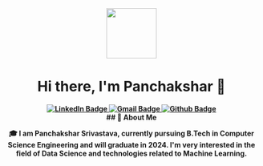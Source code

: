 <div id="header" align="center">
  <img src="https://media.giphy.com/media/M9gbBd9nbDrOTu1Mqx/giphy.gif" width="100"/>
</div>

<p>
  <h1 align="center"><b>Hi there, I'm Panchakshar 👋</h1>
</p>

<div id="badges" align="center">
  <a href="https://www.linkedin.com/in/panchakshar-srivastava">
    <img src="https://img.shields.io/badge/LinkedIn-blue?style=for-the-badge&logo=linkedin&logoColor=white" alt="LinkedIn Badge"/>
  </a>
  <a href="mailto:panchakshar29@gmail.com">
    <img src="https://img.shields.io/badge/Gmail-D14836?style=for-the-badge&logo=gmail&logoColor=white" alt="Gmail Badge"/>
  </a>
  <a href="https://github.com/Panchakshar">
    <img src="https://img.shields.io/badge/GitHub-100000?style=for-the-badge&logo=github&logoColor=white" alt="Github Badge"/>
  </a>
</div>

<div id="badges" align="center">
  <img src="https://komarev.com/ghpvc/?username=Panchakshar&style=flat-square&color=blue" alt=""/>
<div>
## 🚀 About Me

🎓 I am Panchakshar Srivastava, currently pursuing B.Tech in Computer Science Engineering and will graduate in 2024. I'm very interested in the field of Data Science and technologies related to Machine Learning.


<!--
**Panchakshar/Panchakshar** is a ✨ _special_ ✨ repository because its `README.md` (this file) appears on your GitHub profile.

Here are some ideas to get you started:

- 🔭 I’m currently working on ...
- 🌱 I’m currently learning ...
- 👯 I’m looking to collaborate on ...
- 🤔 I’m looking for help with ...
- 💬 Ask me about ...
- 📫 How to reach me: ...
- 😄 Pronouns: ...
- ⚡ Fun fact: ...
-->
